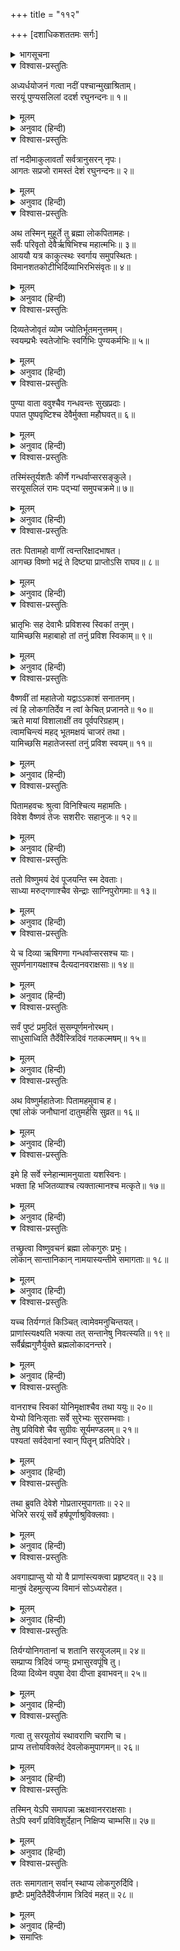 +++
title = "११२"

+++
[दशाधिकशततमः सर्गः]



<details><summary>भागसूचना</summary>

110. भाइयोंसहित श्रीरामका विष्णुस्वरूपमें प्रवेश तथा साथ आये हुए सब लोगोंको संतानक-लोककी प्राप्ति
</details>

<details open><summary>विश्वास-प्रस्तुतिः</summary>

अध्यर्धयोजनं गत्वा नदीं पश्चान्मुखाश्रिताम्।  
सरयूं पुण्यसलिलां ददर्श रघुनन्दनः॥ १॥
</details>

<details><summary>मूलम्</summary>

अध्यर्धयोजनं गत्वा नदीं पश्चान्मुखाश्रिताम्।  
सरयूं पुण्यसलिलां ददर्श रघुनन्दनः॥ १॥
</details>

<details><summary>अनुवाद (हिन्दी)</summary>

अयोध्यासे डेढ़ योजन दूर जाकर रघुकुलनन्दन भगवान् श्रीरामने पश्चिमाभिमुख हो निकट प्राप्त हुई पुण्यसलिला सरयूका दर्शन किया॥ १॥
</details>

<details open><summary>विश्वास-प्रस्तुतिः</summary>

तां नदीमाकुलावर्तां सर्वत्रानुसरन् नृपः।  
आगतः सप्रजो रामस्तं देशं रघुनन्दनः॥ २॥
</details>

<details><summary>मूलम्</summary>

तां नदीमाकुलावर्तां सर्वत्रानुसरन् नृपः।  
आगतः सप्रजो रामस्तं देशं रघुनन्दनः॥ २॥
</details>

<details><summary>अनुवाद (हिन्दी)</summary>

सरयू नदीमें सब ओर भँवरे उठ रही थीं। वहाँ सब ओर घूम-फिरकर रघुनन्दन राजा श्रीराम प्रजाजनोंके साथ एक उत्तम स्थानपर आये॥ २॥
</details>

<details open><summary>विश्वास-प्रस्तुतिः</summary>

अथ तस्मिन् मुहूर्ते तु ब्रह्मा लोकपितामहः।  
सर्वैः परिवृतो देवैर्ऋषिभिश्च महात्मभिः॥ ३॥  
आययौ यत्र काकुत्स्थः स्वर्गाय समुपस्थितः।  
विमानशतकोटीभिर्दिव्याभिरभिसंवृतः॥ ४॥
</details>

<details><summary>मूलम्</summary>

अथ तस्मिन् मुहूर्ते तु ब्रह्मा लोकपितामहः।  
सर्वैः परिवृतो देवैर्ऋषिभिश्च महात्मभिः॥ ३॥  
आययौ यत्र काकुत्स्थः स्वर्गाय समुपस्थितः।  
विमानशतकोटीभिर्दिव्याभिरभिसंवृतः॥ ४॥
</details>

<details><summary>अनुवाद (हिन्दी)</summary>

उसी समय लोकपितामह ब्रह्माजी सम्पूर्ण देवताओं तथा महात्मा ऋषि-मुनियोंसे घिरे हुए उस स्थानपर आ पहुँचे, जहाँ श्रीरघुनाथजी परमधाम पधारनेके लिये उपस्थित थे। उनके साथ करोड़ों दिव्य विमान शोभा पा रहे थे॥ ३-४॥
</details>

<details open><summary>विश्वास-प्रस्तुतिः</summary>

दिव्यतेजोवृतं व्योम ज्योतिर्भूतमनुत्तमम्।  
स्वयम्प्रभैः स्वतेजोभिः स्वर्गिभिः पुण्यकर्मभिः॥ ५॥
</details>

<details><summary>मूलम्</summary>

दिव्यतेजोवृतं व्योम ज्योतिर्भूतमनुत्तमम्।  
स्वयम्प्रभैः स्वतेजोभिः स्वर्गिभिः पुण्यकर्मभिः॥ ५॥
</details>

<details><summary>अनुवाद (हिन्दी)</summary>

सारा आकाशमण्डल दिव्य तेजसे व्याप्त हो अत्यन्त उत्तम ज्योतिर्मय हो रहा था। पुण्यकर्म करनेवाले स्वर्गवासी स्वयं प्रकाशित होनेवाले अपने तेजसे उस स्थानको उद्भासित कर रहे थे॥ ५॥
</details>

<details open><summary>विश्वास-प्रस्तुतिः</summary>

पुण्या वाता ववुश्चैव गन्धवन्तः सुखप्रदाः।  
पपात पुष्पवृष्टिश्च देवैर्मुक्ता महौघवत्॥ ६॥
</details>

<details><summary>मूलम्</summary>

पुण्या वाता ववुश्चैव गन्धवन्तः सुखप्रदाः।  
पपात पुष्पवृष्टिश्च देवैर्मुक्ता महौघवत्॥ ६॥
</details>

<details><summary>अनुवाद (हिन्दी)</summary>

परम पवित्र, सुगन्धित एवं सुखदायिनी हवा चलने लगी। देवताओंद्वारा गिराये गये राशि-राशि दिव्य पुष्पोंकी भारी वर्षा होने लगी॥ ६॥
</details>

<details open><summary>विश्वास-प्रस्तुतिः</summary>

तस्मिंस्तूर्यशतैः कीर्णे गन्धर्वाप्सरसङ्कुले।  
सरयूसलिलं रामः पद‍्भ्यां समुपचक्रमे॥ ७॥
</details>

<details><summary>मूलम्</summary>

तस्मिंस्तूर्यशतैः कीर्णे गन्धर्वाप्सरसङ्कुले।  
सरयूसलिलं रामः पद‍्भ्यां समुपचक्रमे॥ ७॥
</details>

<details><summary>अनुवाद (हिन्दी)</summary>

उस समय सैकड़ों प्रकारके बाजे बजने लगे और गन्धर्वों तथा अप्सराओंसे वहाँका स्थान भर गया। इतनेमें ही श्रीरामचन्द्रजी सरयूके जलमें प्रवेश करनेके लिये दोनों पैरोंसे आगे बढ़ने लगे॥ ७॥
</details>

<details open><summary>विश्वास-प्रस्तुतिः</summary>

ततः पितामहो वाणीं त्वन्तरिक्षादभाषत।  
आगच्छ विष्णो भद्रं ते दिष्ट्या प्राप्तोऽसि राघव॥ ८॥
</details>

<details><summary>मूलम्</summary>

ततः पितामहो वाणीं त्वन्तरिक्षादभाषत।  
आगच्छ विष्णो भद्रं ते दिष्ट्या प्राप्तोऽसि राघव॥ ८॥
</details>

<details><summary>अनुवाद (हिन्दी)</summary>

तब ब्रह्माजी आकाशसे ही बोले—‘श्रीविष्णुस्वरूप रघुनन्दन! आइये, आपका कल्याण हो। हमारा बड़ा सौभाग्य है, जो आप अपने परमधामको पधार रहे हैं॥ ८॥
</details>

<details open><summary>विश्वास-प्रस्तुतिः</summary>

भ्रातृभिः सह देवाभैः प्रविशस्व स्विकां तनुम्।  
यामिच्छसि महाबाहो तां तनुं प्रविश स्विकाम्॥ ९॥
</details>

<details><summary>मूलम्</summary>

भ्रातृभिः सह देवाभैः प्रविशस्व स्विकां तनुम्।  
यामिच्छसि महाबाहो तां तनुं प्रविश स्विकाम्॥ ९॥
</details>

<details><summary>अनुवाद (हिन्दी)</summary>

‘महाबाहो! आप देवतुल्य तेजस्वी भाइयोंके साथ अपने स्वरूपभूत लोकमें प्रवेश करें। आप जिस स्वरूपमें प्रवेश करना चाहें, अपने उसी स्वरूपमें प्रवेश करें॥
</details>

<details open><summary>विश्वास-प्रस्तुतिः</summary>

वैष्णवीं तां महातेजो यद्वाऽऽकाशं सनातनम्।  
त्वं हि लोकगतिर्देव न त्वां केचित् प्रजानते॥ १०॥  
ऋते मायां विशालाक्षीं तव पूर्वपरिग्रहाम्।  
त्वामचिन्त्यं महद् भूतमक्षयं चाजरं तथा।  
यामिच्छसि महातेजस्तां तनुं प्रविश स्वयम्॥ ११॥
</details>

<details><summary>मूलम्</summary>

वैष्णवीं तां महातेजो यद्वाऽऽकाशं सनातनम्।  
त्वं हि लोकगतिर्देव न त्वां केचित् प्रजानते॥ १०॥  
ऋते मायां विशालाक्षीं तव पूर्वपरिग्रहाम्।  
त्वामचिन्त्यं महद् भूतमक्षयं चाजरं तथा।  
यामिच्छसि महातेजस्तां तनुं प्रविश स्वयम्॥ ११॥
</details>

<details><summary>अनुवाद (हिन्दी)</summary>

‘महातेजस्वी परमेश्वर! आपकी इच्छा हो तो चतुर्भुज विष्णुरूपमें ही प्रवेश करें अथवा अपने सनातन आकाशमय अव्यक्त ब्रह्मरूपमें ही विराजमान हों। देव! आप ही सम्पूर्ण लोकोंके आश्रय हैं। आपकी पुरातन पत्नी योगमाया (ह्लादिनी शक्ति)-स्वरूपा जो विशाललोचना सीतादेवी हैं, उनको छोड़कर दूसरे कोई आपको यथार्थरूपसे नहीं जानते हैं; क्योंकि आप अचिन्त्य, अविनाशी तथा जरा आदि अवस्थाओंसे रहित परब्रह्म हैं, अतः महातेजस्वी राघवेन्द्र! आप जिसमें चाहें, अपने उसी स्वरूपमें प्रवेश करें (प्रतिष्ठित हों)’॥ १०-११॥
</details>

<details open><summary>विश्वास-प्रस्तुतिः</summary>

पितामहवचः श्रुत्वा विनिश्चित्य महामतिः।  
विवेश वैष्णवं तेजः सशरीरः सहानुजः॥ १२॥
</details>

<details><summary>मूलम्</summary>

पितामहवचः श्रुत्वा विनिश्चित्य महामतिः।  
विवेश वैष्णवं तेजः सशरीरः सहानुजः॥ १२॥
</details>

<details><summary>अनुवाद (हिन्दी)</summary>

पितामह ब्रह्माजीकी यह बात सुनकर परम बुद्धिमान् श्रीरघुनाथजीने कुछ निश्चय करके भाइयोंके साथ शरीरसहित अपने वैष्णव तेजमें प्रवेश किया॥
</details>

<details open><summary>विश्वास-प्रस्तुतिः</summary>

ततो विष्णुमयं देवं पूजयन्ति स्म देवताः।  
साध्या मरुद‍्गणाश्चैव सेन्द्राः साग्निपुरोगमाः॥ १३॥
</details>

<details><summary>मूलम्</summary>

ततो विष्णुमयं देवं पूजयन्ति स्म देवताः।  
साध्या मरुद‍्गणाश्चैव सेन्द्राः साग्निपुरोगमाः॥ १३॥
</details>

<details><summary>अनुवाद (हिन्दी)</summary>

फिर तो इन्द्र और अग्नि आदि सब देवता, साध्य तथा मरुद‍्गण भी विष्णुस्वरूपमें स्थित हुए भगवान् श्रीरामकी पूजा (स्तुति-प्रशंसा) करने लगे॥ १३॥
</details>

<details open><summary>विश्वास-प्रस्तुतिः</summary>

ये च दिव्या ऋषिगणा गन्धर्वाप्सरसश्च याः।  
सुपर्णनागयक्षाश्च दैत्यदानवराक्षसाः॥ १४॥
</details>

<details><summary>मूलम्</summary>

ये च दिव्या ऋषिगणा गन्धर्वाप्सरसश्च याः।  
सुपर्णनागयक्षाश्च दैत्यदानवराक्षसाः॥ १४॥
</details>

<details><summary>अनुवाद (हिन्दी)</summary>

तदनन्तर जो दिव्य ऋषि, गन्धर्व, अप्सरा, गरुड़, नाग, यक्ष, दैत्य, दानव और राक्षस थे, वे भी भगवान् का गुणगान करने लगे॥ १४॥
</details>

<details open><summary>विश्वास-प्रस्तुतिः</summary>

सर्वं पुष्टं प्रमुदितं सुसम्पूर्णमनोरथम्।  
साधुसाध्विति तैर्देवैस्त्रिदिवं गतकल्मषम्॥ १५॥
</details>

<details><summary>मूलम्</summary>

सर्वं पुष्टं प्रमुदितं सुसम्पूर्णमनोरथम्।  
साधुसाध्विति तैर्देवैस्त्रिदिवं गतकल्मषम्॥ १५॥
</details>

<details><summary>अनुवाद (हिन्दी)</summary>

(वे बोले—) ‘प्रभो! यहाँ आपके पदार्पण करनेसे देवलोकवासियोंका यह सारा समुदाय सफलमनोरथ होनेके कारण हृष्ट-पुष्ट एवं आनन्दमग्न हो गया है। सबके पाप-ताप नष्ट हो गये हैं। प्रभो! आपको हमारा शतशः साधुवाद है।’ ऐसा उन देवताओंने कहा॥ १५॥
</details>

<details open><summary>विश्वास-प्रस्तुतिः</summary>

अथ विष्णुर्महातेजाः पितामहमुवाच ह।  
एषां लोकं जनौघानां दातुमर्हसि सुव्रत॥ १६॥
</details>

<details><summary>मूलम्</summary>

अथ विष्णुर्महातेजाः पितामहमुवाच ह।  
एषां लोकं जनौघानां दातुमर्हसि सुव्रत॥ १६॥
</details>

<details><summary>अनुवाद (हिन्दी)</summary>

तत्पश्चात् विष्णुरूपमें विराजमान महातेजस्वी श्रीराम ब्रह्माजीसे बोले—‘उत्तम व्रतका पालन करनेवाले पितामह! इस सम्पूर्ण जनसमुदायको भी आप उत्तम लोक प्रदान करें॥
</details>

<details open><summary>विश्वास-प्रस्तुतिः</summary>

इमे हि सर्वे स्नेहान्मामनुयाता यशस्विनः।  
भक्ता हि भजितव्याश्च त्यक्तात्मानश्च मत्कृते॥ १७॥
</details>

<details><summary>मूलम्</summary>

इमे हि सर्वे स्नेहान्मामनुयाता यशस्विनः।  
भक्ता हि भजितव्याश्च त्यक्तात्मानश्च मत्कृते॥ १७॥
</details>

<details><summary>अनुवाद (हिन्दी)</summary>

‘ये सब लोग स्नेहवश मेरे पीछे आये हैं। ये सब-के-सब यशस्वी और मेरे भक्त हैं। इन्होंने मेरे लिये अपने लौकिक सुखोंका परित्याग कर दिया है, अतः ये सर्वथा मेरे अनुग्रहके पात्र हैं’॥ १७॥
</details>

<details open><summary>विश्वास-प्रस्तुतिः</summary>

तच्छ्रुत्वा विष्णुवचनं ब्रह्मा लोकगुरुः प्रभुः।  
लोकान् सान्तानिकान् नामयास्यन्तीमे समागताः॥ १८॥
</details>

<details><summary>मूलम्</summary>

तच्छ्रुत्वा विष्णुवचनं ब्रह्मा लोकगुरुः प्रभुः।  
लोकान् सान्तानिकान् नामयास्यन्तीमे समागताः॥ १८॥
</details>

<details><summary>अनुवाद (हिन्दी)</summary>

भगवान् विष्णुका यह वचन सुनकर लोकगुरु भगवान् ब्रह्माजी बोले—‘भगवन्! यहाँ आये हुए ये सब लोग ‘संतानक’ नामक लोकोंमें जायँगे॥ १८॥
</details>

<details open><summary>विश्वास-प्रस्तुतिः</summary>

यच्च तिर्यग्गतं किञ्चित् त्वामेवमनुचिन्तयत्।  
प्राणांस्त्यक्ष्यति भक्त्या तत् सन्तानेषु निवत्स्यति॥ १९॥  
सर्वैर्ब्रह्मगुणैर्युक्ते ब्रह्मलोकादनन्तरे।
</details>

<details><summary>मूलम्</summary>

यच्च तिर्यग्गतं किञ्चित् त्वामेवमनुचिन्तयत्।  
प्राणांस्त्यक्ष्यति भक्त्या तत् सन्तानेषु निवत्स्यति॥ १९॥  
सर्वैर्ब्रह्मगुणैर्युक्ते ब्रह्मलोकादनन्तरे।
</details>

<details><summary>अनुवाद (हिन्दी)</summary>

‘पशु-पक्षियोंकी योनिमें पड़े हुए जीवोंमेंसे भी जो कोई आपका ही भक्तिभावसे चिन्तन करता हुआ प्राणोंका परित्याग करेगा, वह भी संतानक-लोकोंमें ही निवास करेगा। यह संतानकलोक ब्रह्मलोकके ही निकट है (साकेत-धामका ही अङ्ग है)। वह ब्रह्माके सत्य-संकल्पत्व आदि सभी उत्तम गुणोंसे युक्त है। उसीमें ये आपके भक्तजन निवास करेंगे’॥ १९ १/२॥
</details>

<details open><summary>विश्वास-प्रस्तुतिः</summary>

वानराश्च स्विकां योनिमृक्षाश्चैव तथा ययुः॥ २०॥  
येभ्यो विनिःसृताः सर्वे सुरेभ्यः सुरसम्भवाः।  
तेषु प्रविविशे चैव सुग्रीवः सूर्यमण्डलम्॥ २१॥  
पश्यतां सर्वदेवानां स्वान् पितॄन् प्रतिपेदिरे।
</details>

<details><summary>मूलम्</summary>

वानराश्च स्विकां योनिमृक्षाश्चैव तथा ययुः॥ २०॥  
येभ्यो विनिःसृताः सर्वे सुरेभ्यः सुरसम्भवाः।  
तेषु प्रविविशे चैव सुग्रीवः सूर्यमण्डलम्॥ २१॥  
पश्यतां सर्वदेवानां स्वान् पितॄन् प्रतिपेदिरे।
</details>

<details><summary>अनुवाद (हिन्दी)</summary>

जिन वानरों और रीछोंकी देवताओंसे उत्पत्ति हुई थी, वे अपनी-अपनी योनिमें ही मिल गये—जिन-जिन देवताओंसे प्रकट हुए थे, उन्हींमें प्रविष्ट हो गये। सुग्रीवने सूर्यमण्डलमें प्रवेश किया। इसी प्रकार अन्य वानर भी सब देवताओंके देखते-देखते अपने-अपने पिताके स्वरूपको प्राप्त हो गये॥ २०-२१ १/२॥
</details>

<details open><summary>विश्वास-प्रस्तुतिः</summary>

तथा ब्रुवति देवेशे गोप्रतारमुपागताः॥ २२॥  
भेजिरे सरयूं सर्वे हर्षपूर्णाश्रुविक्लवाः।
</details>

<details><summary>मूलम्</summary>

तथा ब्रुवति देवेशे गोप्रतारमुपागताः॥ २२॥  
भेजिरे सरयूं सर्वे हर्षपूर्णाश्रुविक्लवाः।
</details>

<details><summary>अनुवाद (हिन्दी)</summary>

देवेश्वर ब्रह्माजीने जब संतानक-लोकोंकी प्राप्तिकी घोषणा की, तब सरयूके गोप्रतारघाटपर आये हुए उन सब लोगोंने आनन्दके आँसू बहाते हुए सरयूके जलमें डुबकी लगायी॥ २२ १/२॥
</details>

<details open><summary>विश्वास-प्रस्तुतिः</summary>

अवगाह्याप्सु यो यो वै प्राणांस्त्यक्त्वा प्रहृष्टवत्॥ २३॥  
मानुषं देहमुत्सृज्य विमानं सोऽध्यरोहत।
</details>

<details><summary>मूलम्</summary>

अवगाह्याप्सु यो यो वै प्राणांस्त्यक्त्वा प्रहृष्टवत्॥ २३॥  
मानुषं देहमुत्सृज्य विमानं सोऽध्यरोहत।
</details>

<details><summary>अनुवाद (हिन्दी)</summary>

जिसने-जिसने जलमें गोता लगाया, वही-वही बड़े हर्षके साथ प्राणों और मनुष्य-शरीरको त्यागकर विमानपर जा बैठा॥ २३ १/२॥
</details>

<details open><summary>विश्वास-प्रस्तुतिः</summary>

तिर्यग्योनिगतानां च शतानि सरयूजलम्॥ २४॥  
सम्प्राप्य त्रिदिवं जग्मुः प्रभासुरवपूंषि तु।  
दिव्या दिव्येन वपुषा देवा दीप्ता इवाभवन्॥ २५॥
</details>

<details><summary>मूलम्</summary>

तिर्यग्योनिगतानां च शतानि सरयूजलम्॥ २४॥  
सम्प्राप्य त्रिदिवं जग्मुः प्रभासुरवपूंषि तु।  
दिव्या दिव्येन वपुषा देवा दीप्ता इवाभवन्॥ २५॥
</details>

<details><summary>अनुवाद (हिन्दी)</summary>

पशु-पक्षीकी योनिमें पड़े हुए सैकड़ों प्राणी सरयूके जलमें गोता लगाकर तेजस्वी शरीर धारण करके दिव्यलोकमें जा पहुँचे। वे दिव्य शरीर धारण करके दिव्य अवस्थामें स्थित हो देवताओंके समान दीप्तिमान् हो गये॥ २४-२५॥
</details>

<details open><summary>विश्वास-प्रस्तुतिः</summary>

गत्वा तु सरयूतोयं स्थावराणि चराणि च।  
प्राप्य तत्तोयविक्लेदं देवलोकमुपागमन्॥ २६॥
</details>

<details><summary>मूलम्</summary>

गत्वा तु सरयूतोयं स्थावराणि चराणि च।  
प्राप्य तत्तोयविक्लेदं देवलोकमुपागमन्॥ २६॥
</details>

<details><summary>अनुवाद (हिन्दी)</summary>

स्थावर और जङ्गम सभी तरहके प्राणी सरयूके जलमें प्रवेश करके उस जलसे अपने शरीरको भिगोकर दिव्य लोकमें जा पहुँचे॥ २६॥
</details>

<details open><summary>विश्वास-प्रस्तुतिः</summary>

तस्मिन् येऽपि समापन्ना ऋक्षवानरराक्षसाः।  
तेऽपि स्वर्गं प्रविविशुर्देहान् निक्षिप्य चाम्भसि॥ २७॥
</details>

<details><summary>मूलम्</summary>

तस्मिन् येऽपि समापन्ना ऋक्षवानरराक्षसाः।  
तेऽपि स्वर्गं प्रविविशुर्देहान् निक्षिप्य चाम्भसि॥ २७॥
</details>

<details><summary>अनुवाद (हिन्दी)</summary>

उस समय जो कोई भी रीछ, वानर या राक्षस वहाँ आ गये, वे सभी अपने शरीरको सरयूके जलमें डालकर भगवान् के परमधाममें जा पहुँचे॥ २७॥
</details>

<details open><summary>विश्वास-प्रस्तुतिः</summary>

ततः समागतान् सर्वान् स्थाप्य लोकगुरुर्दिवि।  
हृष्टैः प्रमुदितैर्देवैर्जगाम त्रिदिवं महत्॥ २८॥
</details>

<details><summary>मूलम्</summary>

ततः समागतान् सर्वान् स्थाप्य लोकगुरुर्दिवि।  
हृष्टैः प्रमुदितैर्देवैर्जगाम त्रिदिवं महत्॥ २८॥
</details>

<details><summary>अनुवाद (हिन्दी)</summary>

इस प्रकार वहाँ आये हुए सब प्राणियोंको संतानक-लोकोंमें स्थान देकर लोकगुरु ब्रह्माजी हर्ष और आनन्दसे भरे हुए देवताओंके साथ अपने महान् धाममें चले गये॥
</details>

<details><summary>समाप्तिः</summary>

इत्यार्षे श्रीमद्रामायणे वाल्मीकीये आदिकाव्ये उत्तरकाण्डे दशाधिकशततमः सर्गः॥ ११०॥  
इस प्रकार श्रीवाल्मीकिनिर्मित आर्षरामायण आदिकाव्यके उत्तरकाण्डमें एक सौ दसवाँ सर्ग पूरा हुआ॥ ११०॥
</details>

